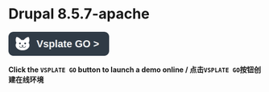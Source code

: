 # Drupal 8.5.7-apache

<a href="https://www.vsplate.com/?docker-compose=https://github.com/vsplate/dcenvs/drupal/8.5.7-apache"><img alt="VSPLATE GO" src="https://raw.githubusercontent.com/vsplate/images/master/vsgo_btn.png" width="200px"></a>

**Click the `VSPLATE GO` button to launch a demo online / 点击`VSPLATE GO`按钮创建在线环境**